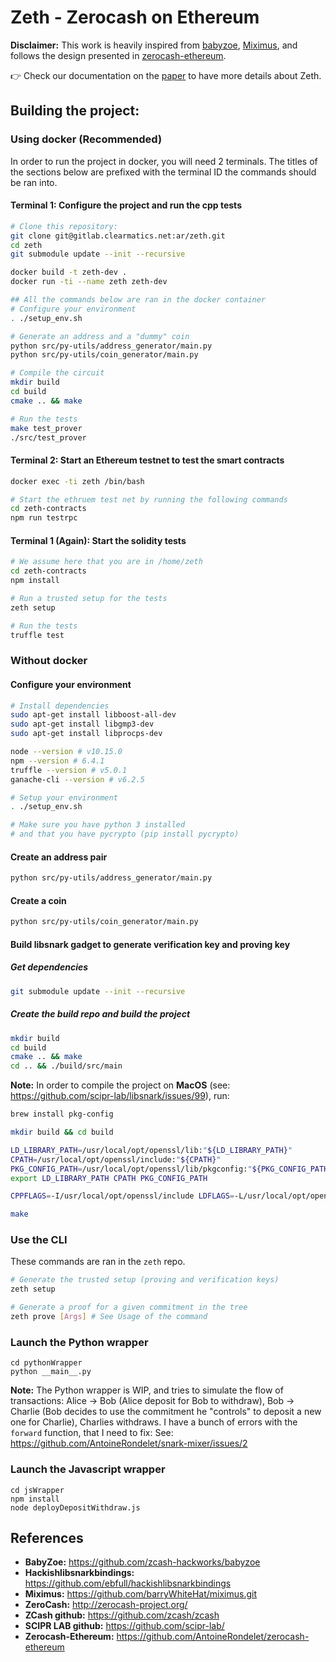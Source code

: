 # Zeth - Zerocash on Ethereum 

**Disclaimer:** This work is heavily inspired from [babyzoe](https://github.com/zcash-hackworks/babyzoe), [Miximus](https://github.com/barryWhiteHat/miximus.git), and follows the design presented in [zerocash-ethereum](https://github.com/AntoineRondelet/zerocash-ethereum).

:point_right: Check our documentation on the [paper](https://gitlab.clearmatics.net/ar/zeth-protocol/blob/master/zeth.pdf) to have more details about Zeth.

## Building the project:

### Using docker (Recommended)

In order to run the project in docker, you will need 2 terminals. The titles of the sections below are prefixed with the terminal ID the commands should be ran into.

#### Terminal 1: Configure the project and run the cpp tests

```bash
# Clone this repository:
git clone git@gitlab.clearmatics.net:ar/zeth.git
cd zeth
git submodule update --init --recursive

docker build -t zeth-dev .
docker run -ti --name zeth zeth-dev

## All the commands below are ran in the docker container
# Configure your environment
. ./setup_env.sh

# Generate an address and a "dummy" coin
python src/py-utils/address_generator/main.py
python src/py-utils/coin_generator/main.py

# Compile the circuit
mkdir build
cd build
cmake .. && make

# Run the tests
make test_prover
./src/test_prover
```

#### Terminal 2: Start an Ethereum testnet to test the smart contracts

```bash
docker exec -ti zeth /bin/bash

# Start the ethruem test net by running the following commands
cd zeth-contracts
npm run testrpc
```

#### Terminal 1 (Again): Start the solidity tests

```bash
# We assume here that you are in /home/zeth
cd zeth-contracts
npm install

# Run a trusted setup for the tests
zeth setup

# Run the tests
truffle test
```

### Without docker

#### Configure your environment

```bash
# Install dependencies
sudo apt-get install libboost-all-dev
sudo apt-get install libgmp3-dev
sudo apt-get install libprocps-dev

node --version # v10.15.0
npm --version # 6.4.1
truffle --version # v5.0.1
ganache-cli --version # v6.2.5

# Setup your environment
. ./setup_env.sh

# Make sure you have python 3 installed
# and that you have pycrypto (pip install pycrypto)
```

#### Create an address pair

```bash
python src/py-utils/address_generator/main.py
```

#### Create a coin

```bash
python src/py-utils/coin_generator/main.py
```

#### Build libsnark gadget to generate verification key and proving key

##### Get dependencies

```bash
git submodule update --init --recursive
```

##### Create the build repo and build the project

```bash
mkdir build
cd build
cmake .. && make
cd .. && ./build/src/main
```

**Note:**
In order to compile the project on **MacOS** (see: https://github.com/scipr-lab/libsnark/issues/99), run:
```bash
brew install pkg-config

mkdir build && cd build

LD_LIBRARY_PATH=/usr/local/opt/openssl/lib:"${LD_LIBRARY_PATH}"
CPATH=/usr/local/opt/openssl/include:"${CPATH}"
PKG_CONFIG_PATH=/usr/local/opt/openssl/lib/pkgconfig:"${PKG_CONFIG_PATH}"
export LD_LIBRARY_PATH CPATH PKG_CONFIG_PATH

CPPFLAGS=-I/usr/local/opt/openssl/include LDFLAGS=-L/usr/local/opt/openssl/lib PKG_CONFIG_PATH=/usr/local/opt/openssl/lib/pkgconfig cmake -DWITH_PROCPS=OFF -DWITH_SUPERCOP=OFF ..

make
```

### Use the CLI

These commands are ran in the `zeth` repo.

```bash
# Generate the trusted setup (proving and verification keys)
zeth setup

# Generate a proof for a given commitment in the tree
zeth prove [Args] # See Usage of the command
```

### Launch the Python wrapper

```
cd pythonWrapper
python __main__.py
```

**Note:** The Python wrapper is WIP, and tries to simulate the flow of transactions: Alice -> Bob (Alice deposit for Bob to withdraw), Bob -> Charlie (Bob decides to use the commitment he "controls" to deposit a new one for Charlie), Charlies withdraws.
I have a bunch of errors with the `forward` function, that I need to fix: See: https://github.com/AntoineRondelet/snark-mixer/issues/2

### Launch the Javascript wrapper

```
cd jsWrapper
npm install
node deployDepositWithdraw.js
```

## References

- **BabyZoe:** https://github.com/zcash-hackworks/babyzoe
- **Hackishlibsnarkbindings:** https://github.com/ebfull/hackishlibsnarkbindings
- **Miximus:** https://github.com/barryWhiteHat/miximus.git
- **ZeroCash:** http://zerocash-project.org/
- **ZCash github:** https://github.com/zcash/zcash
- **SCIPR LAB github:** https://github.com/scipr-lab/
- **Zerocash-Ethereum:** https://github.com/AntoineRondelet/zerocash-ethereum

